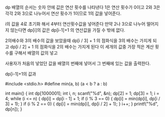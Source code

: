 dp 배열의 순서는 숫자 안에 값은 연산 횟수를 나타낸다
1은 연산 횟수가 0이고
2와 3은 각각 2와 3으로 나누어서 연산 횟수가 1이므로
1의 값을 넣어준다.

i의 값을 4로 초기화 해서 4부터 연산횟수값을 넣어준다
만약 2나 3으로 나누어 떨어지지 않는다면 dp[i]의 값은 dp[i-1]+1 의 연산값을
가질 수 밖에 없다.

2의배수와 3의 배수의 값을 보았을때
dp[i / 3] + 1 의 점화식을 3의 배수는 가지게 되고
dp[i / 2] + 1 의 점화식을 2의 배수는 가지게 된다
이 세개의 값중 가장 적은 계산 횟수를 구해서 배열의 값의 넣고

사용자가 처음의 넣었던 값을 배열의 번째에 넣어서
그 번째에 있는 값을 출력한다.

dp[i-1]+1의 값과 

#include <stdio.h>
#define min(a, b) (a < b ? a : b)

int main()
{
  int dp[1000001];
  int i, n;
  scanf("%d", &n);
  dp[2] = 1;
  dp[3] = 1;
  i = 4;
  while (i <= n)
  {
    dp[i] = dp[i - 1] + 1;
    if (i % 3 == 0)
    {
      dp[i] = min(dp[i], dp[i / 3] + 1);
    }
    if (i % 2 == 0)
    {
      dp[i] = min(dp[i], dp[i / 2] + 1);
    }
    i++;
  }
  printf("%d", dp[n]);
}
